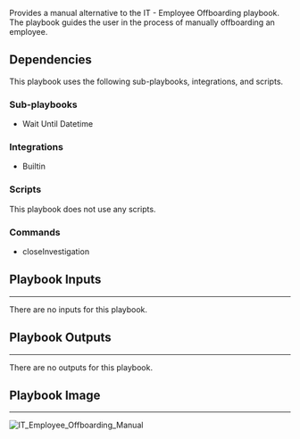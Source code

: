 Provides a manual alternative to the IT - Employee Offboarding playbook. The playbook guides the user in the process of manually offboarding an employee.

## Dependencies
This playbook uses the following sub-playbooks, integrations, and scripts.

### Sub-playbooks
* Wait Until Datetime

### Integrations
* Builtin

### Scripts
This playbook does not use any scripts.

### Commands
* closeInvestigation

## Playbook Inputs
---
There are no inputs for this playbook.

## Playbook Outputs
---
There are no outputs for this playbook.

## Playbook Image
---
![IT_Employee_Offboarding_Manual](https://raw.githubusercontent.com/cvescan/cvescan/1bdd5229392bd86f0cc58265a24df23ee3f7e662/docs/images/playbooks/IT_Employee_Offboarding_Manual.png)
